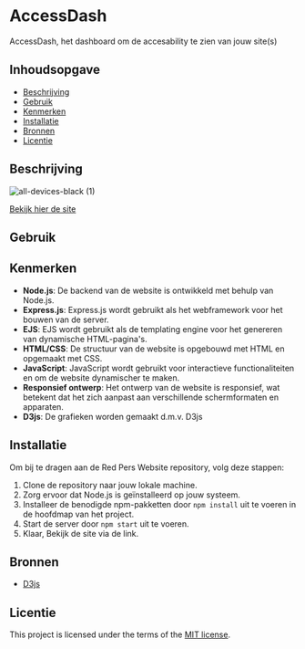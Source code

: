 # AccessDash
<!-- Geef je project een titel en schrijf in één zin wat het is -->
AccessDash, het dashboard om de accesability te zien van jouw site(s)

## Inhoudsopgave

  * [Beschrijving](#beschrijving)
  * [Gebruik](#gebruik)
  * [Kenmerken](#kenmerken)
  * [Installatie](#installatie)
  * [Bronnen](#bronnen)
  * [Licentie](#licentie)

## Beschrijving
<!-- Bij Beschrijving staat kort beschreven wat voor project het is en wat je hebt gemaakt -->
<!-- Voeg een mooie poster visual toe 📸 -->
<!-- Voeg een link toe naar Github Pages 🌐-->
![all-devices-black (1)](https://github.com/Jesse-Kramer/proof-of-concept/assets/91184609/15276f9b-06a4-4863-bfaa-260518dce300)



[Bekijk hier de site](https://proof-of-concept-eakt.onrender.com/Nieuwekijk)

## Gebruik
<!-- Bij Gebruik staat de user story, hoe het werkt en wat je er mee kan. -->

## Kenmerken
- **Node.js**: De backend van de website is ontwikkeld met behulp van Node.js.
- **Express.js**: Express.js wordt gebruikt als het webframework voor het bouwen van de server.
- **EJS**: EJS wordt gebruikt als de templating engine voor het genereren van dynamische HTML-pagina's.
- **HTML/CSS**: De structuur van de website is opgebouwd met HTML en opgemaakt met CSS.
- **JavaScript**: JavaScript wordt gebruikt voor interactieve functionaliteiten en om de website dynamischer te maken.
- **Responsief ontwerp**: Het ontwerp van de website is responsief, wat betekent dat het zich aanpast aan verschillende schermformaten en apparaten.
- **D3js**: De grafieken worden gemaakt d.m.v. D3js

<!-- Bij Kenmerken staat welke technieken zijn gebruikt en hoe. Wat is de HTML structuur? Wat zijn de belangrijkste dingen in CSS? Wat is er met JS gedaan en hoe? Misschien heb je iets met NodeJS gedaan, of heb je een framwork of library gebruikt? -->

## Installatie
<!-- Bij Instalatie staat hoe een andere developer aan jouw repo kan werken -->
Om bij te dragen aan de Red Pers Website repository, volg deze stappen:
1. Clone de repository naar jouw lokale machine.
2. Zorg ervoor dat Node.js is geïnstalleerd op jouw systeem.
3. Installeer de benodigde npm-pakketten door `npm install` uit te voeren in de hoofdmap van het project.
4. Start de server door `npm start` uit te voeren.
5. Klaar, Bekijk de site via de link.

## Bronnen
* [D3js](https://d3js.org/)

## Licentie

This project is licensed under the terms of the [MIT license](./LICENSE).
